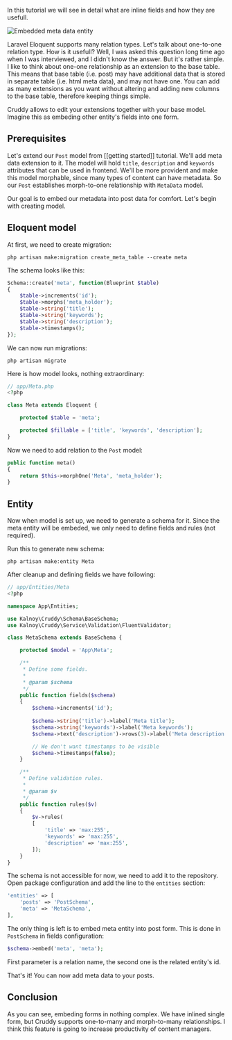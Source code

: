 In this tutorial we will see in detail what are inline fields and how they are usefull.

![Embedded meta data entity](https://drive.google.com/uc?id=0B8WgmUNiDzmyc1JwRU5DaFVqQjg)

Laravel Eloquent supports many relation types. Let's talk about one-to-one relation type. How is it usefull? Well, I was
asked this question long time ago when I was interviewed, and I didn't know the answer. But it's rather simple. I like
to think about one-one relationship as an extension to the base table. This means that base table (i.e. post) may have
additional data that is stored in separate table (i.e. html meta data), and may not have one. You can add as many extensions
as you want without altering and adding new columns to the base table, therefore keeping things simple.

Cruddy allows to edit your extensions together with your base model. Imagine this as embeding other entity's fields into one form.

## Prerequisites

Let's extend our `Post` model from [[getting started]] tutorial. We'll add meta data extension to it. The model will
hold `title`, `description` and `keywords` attributes that can be used in frontend. We'll be more provident and make
this model morphable, since many types of content can have metadata. So our `Post` establishes morph-to-one relationship
with `MetaData` model.

Our goal is to embed our metadata into post data for comfort. Let's begin with creating model.

## Eloquent model

At first, we need to create migration:

```
php artisan make:migration create_meta_table --create meta
```

The schema looks like this:

```php
Schema::create('meta', function(Blueprint $table)
{
    $table->increments('id');
    $table->morphs('meta_holder');
    $table->string('title');
    $table->string('keywords');
    $table->string('description');
    $table->timestamps();
});
```

We can now run migrations:

```
php artisan migrate
```

Here is how model looks, nothing extraordinary:

```php
// app/Meta.php
<?php

class Meta extends Eloquent {

    protected $table = 'meta';

    protected $fillable = ['title', 'keywords', 'description'];
}
```

Now we need to add relation to the `Post` model:

```php
public function meta()
{
    return $this->morphOne('Meta', 'meta_holder');
}
```

## Entity

Now when model is set up, we need to generate a schema for it. Since the meta entity will be embeded, we only need to
define fields and rules (not required).

Run this to generate new schema:

```
php artisan make:entity Meta
```

After cleanup and defining fields we have following:

```php
// app/Entities/Meta
<?php

namespace App\Entities;

use Kalnoy\Cruddy\Schema\BaseSchema;
use Kalnoy\Cruddy\Service\Validation\FluentValidator;

class MetaSchema extends BaseSchema {

    protected $model = 'App\Meta';

    /**
     * Define some fields.
     *
     * @param $schema
     */
    public function fields($schema)
    {
        $schema->increments('id');
        
        $schema->string('title')->label('Meta title');
        $schema->string('keywords')->label('Meta keywords');
        $schema->text('description')->rows(3)->label('Meta description');

        // We don't want timestamps to be visible
        $schema->timestamps(false);
    }

    /**
     * Define validation rules.
     *
     * @param $v
     */
    public function rules($v)
    {
        $v->rules(
        [
            'title' => 'max:255',
            'keywords' => 'max:255',
            'description' => 'max:255',
        ]);
    }
}
```

The schema is not accessible for now, we need to add it to the repository. Open package configuration and add the line
to the `entities` section:

```php
'entities' => [
    'posts' => 'PostSchema',
    'meta' => 'MetaSchema',
],
```

The only thing is left is to embed meta entity into post form. This is done in `PostSchema` in fields configuration:

```php
$schema->embed('meta', 'meta');
```

First parameter is a relation name, the second one is the related entity's id.

That's it! You can now add meta data to your posts.

## Conclusion

As you can see, embeding forms in nothing complex. We have inlined single form, but Cruddy supports one-to-many and
morph-to-many relationships. I think this feature is going to increase productivity of content managers.